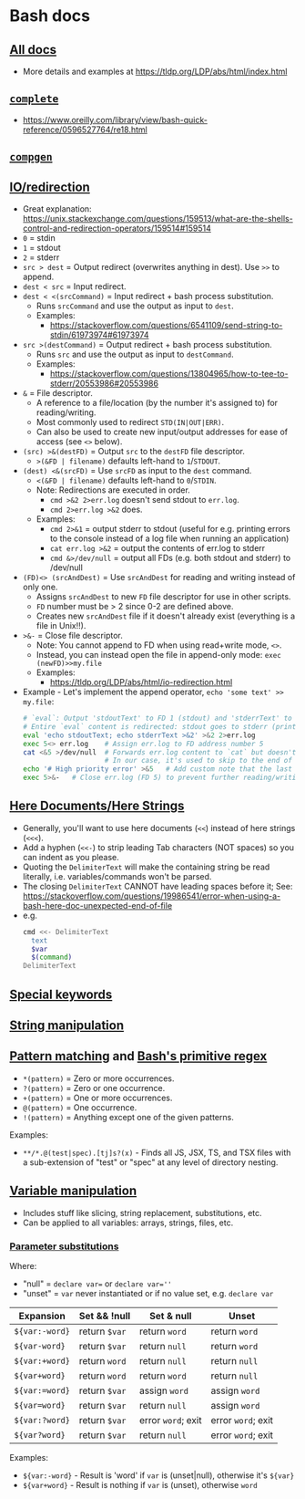# Bash docs

## [All docs](https://www.gnu.org/software/bash/manual/bash.html)

* More details and examples at https://tldp.org/LDP/abs/html/index.html

## [`complete`](https://www.gnu.org/software/bash/manual/html_node/Programmable-Completion-Builtins.html)

* https://www.oreilly.com/library/view/bash-quick-reference/0596527764/re18.html

## [`compgen`](https://unix.stackexchange.com/questions/151118/understand-compgen-builtin-command/151120#151120)

## [IO/redirection](https://www.gnu.org/software/bash/manual/bash.html#Redirections)

* Great explanation: https://unix.stackexchange.com/questions/159513/what-are-the-shells-control-and-redirection-operators/159514#159514
* `0` = stdin
* `1` = stdout
* `2` = stderr
* `src > dest` = Output redirect (overwrites anything in dest). Use `>>` to append.
* `dest < src` = Input redirect.
* `dest < <(srcCommand)` = Input redirect + bash process substitution.
    - Runs `srcCommand` and use the output as input to `dest`.
    - Examples:
        + https://stackoverflow.com/questions/6541109/send-string-to-stdin/61973974#61973974
* `src >(destCommand)` = Output redirect + bash process substitution.
    - Runs `src` and use the output as input to `destCommand`.
    - Examples:
        + https://stackoverflow.com/questions/13804965/how-to-tee-to-stderr/20553986#20553986
* `&` = File descriptor.
    - A reference to a file/location (by the number it's assigned to) for reading/writing.
    - Most commonly used to redirect `STD(IN|OUT|ERR)`.
    - Can also be used to create new input/output addresses for ease of access (see `<>` below).
* `(src) >&(destFD)` = Output `src` to the `destFD` file descriptor.
    - `>(&FD | filename)` defaults left-hand to `1`/`STDOUT`.
* `(dest) <&(srcFD)` = Use `srcFD` as input to the `dest` command.
    - `<(&FD | filename)` defaults left-hand to `0`/`STDIN`.
    - Note: Redirections are executed in order.
        + `cmd >&2 2>err.log` doesn't send stdout to `err.log`.
        + `cmd 2>err.log >&2` does.
    - Examples:
        + `cmd 2>&1` = output stderr to stdout (useful for e.g. printing errors to the console instead of a log file when running an application)
        + `cat err.log >&2` = output the contents of err.log to stderr
        + `cmd &>/dev/null` = output all FDs (e.g. both stdout and stderr) to /dev/null
* `(FD)<> (srcAndDest)` = Use `srcAndDest` for reading and writing instead of only one.
    - Assigns `srcAndDest` to new `FD` file descriptor for use in other scripts.
    - `FD` number must be > 2 since 0-2 are defined above.
    - Creates new `srcAndDest` file if it doesn't already exist (everything is a file in Unix!!).
* `>&-` = Close file descriptor.
    - Note: You cannot append to FD when using read+write mode, `<>`.
    - Instead, you can instead open the file in append-only mode: `exec (newFD)>>my.file`
    - Examples:
        + https://tldp.org/LDP/abs/html/io-redirection.html
* Example - Let's implement the append operator, `echo 'some text' >> my.file`:
    ```bash
    # `eval`: Output 'stdoutText' to FD 1 (stdout) and 'stderrText' to FD 2 (stderr)
    # Entire `eval` content is redirected: stdout goes to stderr (printed to the console), stderr is saved to err.log
    eval 'echo stdoutText; echo stderrText >&2' >&2 2>err.log
    exec 5<> err.log    # Assign err.log to FD address number 5
    cat <&5 >/dev/null  # Forwards err.log content to `cat` but doesn't print to the console (FD 1 redirected to /dev/null so output is silenced).
                        # In our case, it's used to skip to the end of the file so new content is appended to the end.
    echo '# High priority error' >&5   # Add custom note that the last error in err.log is of high priority.
    exec 5>&-   # Close err.log (FD 5) to prevent further reading/writing
    ```

## [Here Documents/Here Strings](https://www.gnu.org/software/bash/manual/bash.html#Here-Documents)

* Generally, you'll want to use here documents (`<<`) instead of here strings (`<<<`).
* Add a hyphen (`<<-`) to strip leading Tab characters (NOT spaces) so you can indent as you please.
* Quoting the `DelimiterText` will make the containing string be read literally, i.e. variables/commands won't be parsed.
* The closing `DelimiterText` CANNOT have leading spaces before it; See: https://stackoverflow.com/questions/19986541/error-when-using-a-bash-here-doc-unexpected-end-of-file
* e.g.
    ```bash
    cmd <<- DelimiterText
      text
      $var
      $(command)
    DelimiterText
    ```

## [Special keywords](https://www.gnu.org/software/bash/manual/bash.html#Bash-Variables)

## [String manipulation](https://tldp.org/LDP/abs/html/string-manipulation.html)

## [Pattern matching](https://www.gnu.org/savannah-checkouts/gnu/bash/manual/bash.html#Pattern-Matching) and [Bash's primitive regex](https://tldp.org/LDP/abs/html/regexp.html)

* `*(pattern)` = Zero or more occurrences.
* `?(pattern)` = Zero or one occurrence.
* `+(pattern)` = One or more occurrences.
* `@(pattern)` = One occurrence.
* `!(pattern)` = Anything except one of the given patterns.

Examples:

* `**/*.@(test|spec).[tj]s?(x)` - Finds all JS, JSX, TS, and TSX files with a sub-extension of "test" or "spec" at any level of directory nesting.

## [Variable manipulation](https://www.gnu.org/software/bash/manual/bash.html#Shell-Parameter-Expansion)

* Includes stuff like slicing, string replacement, substitutions, etc.
* Can be applied to all variables: arrays, strings, files, etc.

### [Parameter substitutions](https://pubs.opengroup.org/onlinepubs/9699919799/utilities/V3_chap02.html#tag_18_06_02)

Where:

* "null" = `declare var=` or `declare var=''`
* "unset" = `var` never instantiated or if no value set, e.g. `declare var`

| Expansion       |  Set && !null    |    Set & null        |      Unset
| --------------- | ---------------- | -------------------- | -----------------
| `${var:-word}`  |  return `$var`   |    return `word`     |   return `word`
| `${var-word}`   |  return `$var`   |    return `null`     |   return `word`
| `${var:+word}`  |  return `word`   |    return `null`     |   return `null`
| `${var+word}`   |  return `word`   |    return `word`     |   return `null`
| `${var:=word}`  |  return `$var`   |    assign `word`     |   assign `word`
| `${var=word}`   |  return `$var`   |    return `null`     |   assign `word`
| `${var:?word}`  |  return `$var`   |  error `word`; exit  |  error `word`; exit
| `${var?word}`   |  return `$var`   |    return `null`     |  error `word`; exit


Examples:

* `${var:-word}` - Result is 'word' if `var` is (unset|null), otherwise it's `${var}`
* `${var+word}` - Result is nothing if `var` is (unset), otherwise `word`






<!--
_testParameterExpansion() {
    declare varDeclarations=('' 'declare var' 'declare var=' 'declare var=""' 'declare var="hello"')
    declare tests=(
        '${var:-word}'
        '${var-word}'
        '${var:+word}'
        '${var+word}'
        '${var:=word}'
        '${var=word}'
        '${var:?word}'
        '${var?word}'
    )

    for (( i=0; i < "${#varDeclarations[@]}"; i++ )); do
    # for varDeclaration in "${varDeclarations[@]}"; do
        declare varDeclaration="${varDeclarations[i]}"
        unset var
        eval "$varDeclaration"
        echo "New var declaration: $varDeclaration - var: `
            declare -p var 2>/dev/null || echo 'unset'
        `" # show how $var was created with `declare -p`, but don't show an error if $var was never declared

        for (( j=0; j < "${#tests[@]}"; j++ )); do
        # for test in "${tests[@]}"; do
            declare test="${tests[j]}"
            (
                echo "Test $test: ${var:+(current var: $var)}"
                eval "echo output: $test" # Has to be done in `eval "echo $test"` b/c param-expansion
                                          # only works in commands, e.g. `echo "${...}"` or `myVar=${...}`
                                          # so something like `eval "${...}"` throws an error
                echo "var value after expansion: $var"
                (( j != (${#tests[@]} - 1) )) && echo # print separators between tests, but not after last test
            )
        done

        (( i != (${#varDeclarations[@]} - 1) )) && echo -e '\n\n' # print extra separators only between $var declarations
    done
} && _testParameterExpansion
-->
